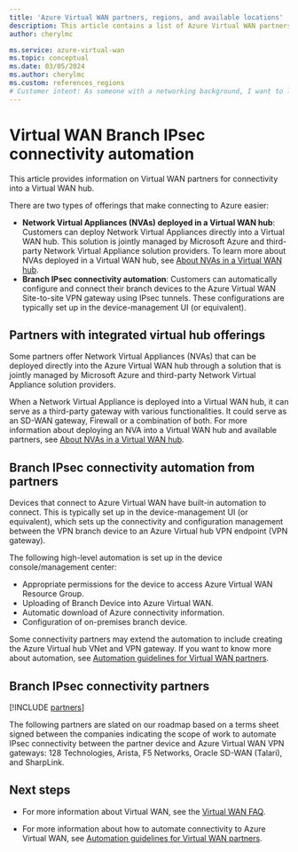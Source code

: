```yaml
---
title: 'Azure Virtual WAN partners, regions, and available locations'
description: This article contains a list of Azure Virtual WAN partners and available locations.
author: cherylmc

ms.service: azure-virtual-wan
ms.topic: conceptual
ms.date: 03/05/2024
ms.author: cherylmc
ms.custom: references_regions
# Customer intent: As someone with a networking background, I want to learn more about Branch IPsec connectivity automation
---
```

# Virtual WAN Branch IPsec connectivity automation 

This article provides information on Virtual WAN partners for connectivity into a Virtual WAN hub.

There are two types of offerings that make connecting to Azure easier:

* **Network Virtual Appliances (NVAs) deployed in a Virtual WAN hub**: Customers can deploy Network Virtual Appliances directly into a Virtual WAN hub. This solution is jointly managed by Microsoft Azure and third-party Network Virtual Appliance solution providers. To learn more about NVAs deployed in a Virtual WAN hub, see [About NVAs in a Virtual WAN hub](about-nva-hub.md).
* **Branch IPsec connectivity automation**: Customers can automatically configure and connect their branch devices to the Azure Virtual WAN Site-to-site VPN gateway using IPsec tunnels. These configurations are typically set up in the device-management UI (or equivalent).

## Partners with integrated virtual hub offerings

Some partners offer Network Virtual Appliances (NVAs) that can be deployed directly into the Azure Virtual WAN hub through a solution that is jointly managed by Microsoft Azure and third-party Network Virtual Appliance solution providers.

When a Network Virtual Appliance is deployed into a Virtual WAN hub, it can serve as a third-party gateway with various functionalities. It could serve as an SD-WAN gateway, Firewall or a combination of both. For more information about  deploying an NVA into a Virtual WAN hub and available partners, see [About NVAs in a Virtual WAN hub](about-nva-hub.md).



## <a name="automation"></a>Branch IPsec connectivity automation from partners

Devices that connect to Azure Virtual WAN have built-in automation to connect. This is typically set up in the device-management UI (or equivalent), which sets up the connectivity and configuration management between the VPN branch device to an Azure Virtual hub VPN endpoint (VPN gateway).

The following high-level automation is set up in the device console/management center:

* Appropriate permissions for the device to access Azure Virtual WAN Resource Group.
* Uploading of Branch Device into Azure Virtual WAN.
* Automatic download of Azure connectivity information.
* Configuration of on-premises branch device.

Some connectivity partners may extend the automation to include creating the Azure Virtual hub VNet and VPN gateway. If you want to know more about automation, see [Automation guidelines for Virtual WAN partners](virtual-wan-configure-automation-providers.md).

## <a name="partners"></a>Branch IPsec connectivity partners

[!INCLUDE [partners](../../includes/virtual-wan-partners-include.md)]

The following partners are slated on our roadmap based on a terms sheet signed between the companies indicating the scope of work to automate IPsec connectivity between the partner device and Azure Virtual WAN VPN gateways: 128 Technologies, Arista, F5 Networks, Oracle SD-WAN (Talari), and SharpLink.

## Next steps

* For more information about Virtual WAN, see the [Virtual WAN FAQ](virtual-wan-faq.md).

* For more information about how to automate connectivity to Azure Virtual WAN, see [Automation guidelines for Virtual WAN partners](virtual-wan-configure-automation-providers.md).
